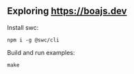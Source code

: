 ## Exploring <https://boajs.dev>

Install swc:

```console
npm i -g @swc/cli
```

Build and run examples:

```console
make
```
